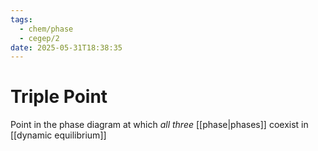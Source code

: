```yaml
---
tags:
  - chem/phase
  - cegep/2
date: 2025-05-31T18:38:35
---
```


# Triple Point

Point in the phase diagram at which *all three* [[phase|phases]] coexist in [[dynamic equilibrium]]